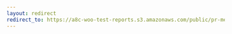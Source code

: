 ```yaml
---
layout: redirect
redirect_to: https://a8c-woo-test-reports.s3.amazonaws.com/public/pr-merge/37582/e2e/index.html
---
```

